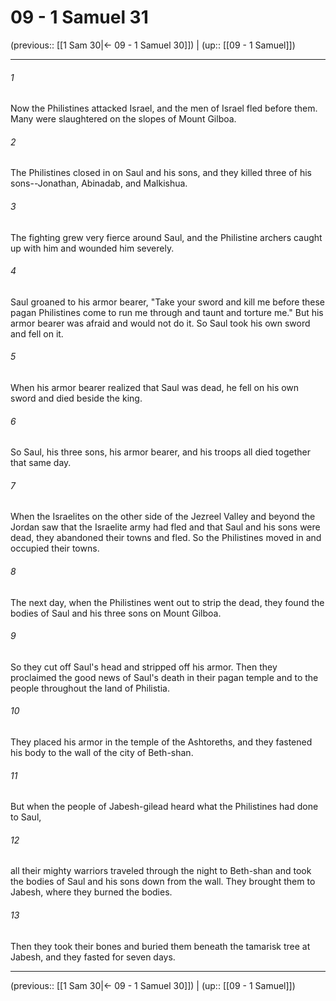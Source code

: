 # 09 - 1 Samuel 31

(previous:: [[1 Sam 30|← 09 - 1 Samuel 30]]) | (up:: [[09 - 1 Samuel]])

***


###### 1 
Now the Philistines attacked Israel, and the men of Israel fled before them. Many were slaughtered on the slopes of Mount Gilboa. 

###### 2 
The Philistines closed in on Saul and his sons, and they killed three of his sons--Jonathan, Abinadab, and Malkishua. 

###### 3 
The fighting grew very fierce around Saul, and the Philistine archers caught up with him and wounded him severely. 

###### 4 
Saul groaned to his armor bearer, "Take your sword and kill me before these pagan Philistines come to run me through and taunt and torture me." But his armor bearer was afraid and would not do it. So Saul took his own sword and fell on it. 

###### 5 
When his armor bearer realized that Saul was dead, he fell on his own sword and died beside the king. 

###### 6 
So Saul, his three sons, his armor bearer, and his troops all died together that same day. 

###### 7 
When the Israelites on the other side of the Jezreel Valley and beyond the Jordan saw that the Israelite army had fled and that Saul and his sons were dead, they abandoned their towns and fled. So the Philistines moved in and occupied their towns. 

###### 8 
The next day, when the Philistines went out to strip the dead, they found the bodies of Saul and his three sons on Mount Gilboa. 

###### 9 
So they cut off Saul's head and stripped off his armor. Then they proclaimed the good news of Saul's death in their pagan temple and to the people throughout the land of Philistia. 

###### 10 
They placed his armor in the temple of the Ashtoreths, and they fastened his body to the wall of the city of Beth-shan. 

###### 11 
But when the people of Jabesh-gilead heard what the Philistines had done to Saul, 

###### 12 
all their mighty warriors traveled through the night to Beth-shan and took the bodies of Saul and his sons down from the wall. They brought them to Jabesh, where they burned the bodies. 

###### 13 
Then they took their bones and buried them beneath the tamarisk tree at Jabesh, and they fasted for seven days.

***

(previous:: [[1 Sam 30|← 09 - 1 Samuel 30]]) | (up:: [[09 - 1 Samuel]])
